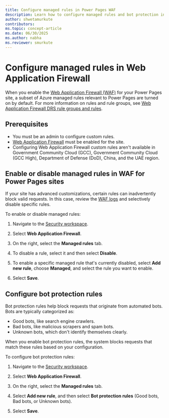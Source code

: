 ```yaml
---
title: Configure managed rules in Power Pages WAF
description: Learn how to configure managed rules and bot protection in Power Pages Web Application Firewall (WAF) to secure your site from threats and automated bots.
author: shwetamurkute
contributors:
ms.topic: concept-article
ms.date: 06/30/2025
ms.author: nabha
ms.reviewer: smurkute
---
```


# Configure managed rules in Web Application Firewall

When you enable the [Web Application Firewall (WAF)]((web-application-firewall.md)) for your Power Pages site, a subset of Azure managed rules relevant to Power Pages are turned on by default. For more information on rules and rule groups, see [Web Application Firewall DRS rule groups and rules](/azure/web-application-firewall/afds/waf-front-door-drs?tabs=bot#bot).

## Prerequisites 

- You must be an admin to configure custom rules.
- [Web Application Firewall](web-application-firewall.md) must be enabled for the site.
- Configuring Web Application Firewall custom rules aren't available in Government Community Cloud (GCC), Government Community Cloud (GCC High), Department of Defense (DoD), China, and the UAE region.

## Enable or disable managed rules in WAF for Power Pages sites

If your site has advanced customizations, certain rules can inadvertently block valid requests. In this case, review the [WAF logs](/power-pages/security/web-application-firewall-logs) and selectively disable specific rules.

To enable or disable managed rules:

1. Navigate to the [Security workspace](/power-pages/getting-started/use-security-workspace).

1. Select **Web Application Firewall**.

1. On the right, select the **Managed rules** tab.

1. To disable a rule, select it and then select **Disable**.

1. To enable a specific managed rule that's currently disabled, select **Add new rule**, choose **Managed**, and select the rule you want to enable.

1. Select **Save**.

## Configure bot protection rules

Bot protection rules help block requests that originate from automated bots. Bots are typically categorized as:

- Good bots, like search engine crawlers.
- Bad bots, like malicious scrapers and spam bots.
- Unknown bots, which don't identify themselves clearly.

When you enable bot protection rules, the system blocks requests that match these rules based on your configuration.

To configure bot protection rules:

1. Navigate to the [Security workspace](/power-pages/getting-started/use-security-workspace).

1. Select **Web Application Firewall**.

1. On the right, select the **Managed rules** tab.

1. Select **Add new rule**, and then select **Bot protection rules** (Good bots, Bad
   bots, or Unknown bots).

1. Select **Save**.
